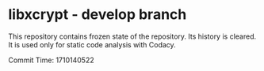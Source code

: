 # libxcrypt - develop branch

This repository contains frozen state of the repository.
Its history is cleared. It is used only for static code
analysis with Codacy.

Commit Time: 1710140522